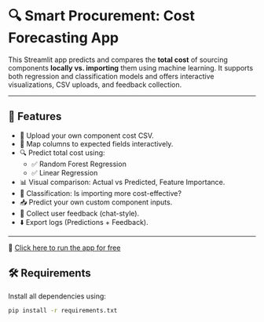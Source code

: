 # 🔍 Smart Procurement: Cost Forecasting App

This Streamlit app predicts and compares the **total cost** of sourcing components **locally vs. importing** them using machine learning. It supports both regression and classification models and offers interactive visualizations, CSV uploads, and feedback collection.

---

## 🚀 Features

- 📁 Upload your own component cost CSV.
- 🔀 Map columns to expected fields interactively.
- 🔍 Predict total cost using:
  - ✅ Random Forest Regression
  - ✅ Linear Regression
- 📊 Visual comparison: Actual vs Predicted, Feature Importance.
- 🧠 Classification: Is importing more cost-effective?
- 📥 Predict your own custom component inputs.
- 💬 Collect user feedback (chat-style).
- ⬇️ Export logs (Predictions + Feedback).

---

🚀 [Click here to run the app for free](https://prathana-smart-procurement.streamlit.app)


## 🛠️ Requirements

Install all dependencies using:

```bash
pip install -r requirements.txt
